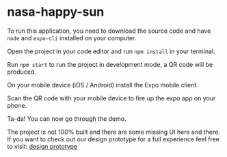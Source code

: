 # nasa-happy-sun

To run this application, you need to download the source code and have ```node``` and ```expo-cli``` installed on your computer.

Open the project in your code editor and run ```npm install``` in your terminal.

Run ```npm start``` to run the project in development mode, a QR code will be produced.

On your mobile device (iOS / Android) install the Expo mobile client.

Scan the QR code with your mobile device to fire up the expo app on your phone.

Ta-da! You can now go through the demo.

The project is not 100% built and there are some missing UI here and there. If you want to check out our design prototype for a full experience feel free to visit: [design prototype](https://www.figma.com/proto/zrpTg0pMkpg4C6hP7opdsJ/Happy-Sun-Hours-App?page-id=0%3A1&amp;node-id=2%3A9&amp;viewport=269%2C48%2C0.43&amp;scaling=scale-down&amp;starting-point-node-id=2%3A9)
